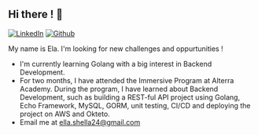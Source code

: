 ## Hi there ! 👋 

[![LinkedIn](https://img.shields.io/badge/ntlassela-linkedin-blue?style=flat&logo=Linkedin&logoColor=white&https://www.linkedin.com/in/ntlassela/)](https://www.linkedin.com/in/ntlassela/)
[![Github](https://img.shields.io/badge/ellashella24-github-blue?style=flat&logo=Linkedin&logoColor=white&https://https://github.com/ellashella24)](https://github.com/ellashella24)

My name is Ela. I'm looking for new challenges and oppurtunities !

- I'm currently learning Golang with a big interest in Backend Development.
- For two months, I have attended the Immersive Program at Alterra Academy. During the program, I have learned about Backend Development, such as building a REST-ful API project using Golang, Echo Framework, MySQL, GORM, unit testing, CI/CD and deploying the project on AWS and Okteto.
- Email me at [ella.shella24@gmail.com](mailto:ella.shella24@gmail.com)